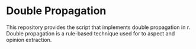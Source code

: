 # Double Propagation
This repository provides the script that implements double propagation in r. Double propagation is a rule-based technique used for to aspect and opinion extraction.
